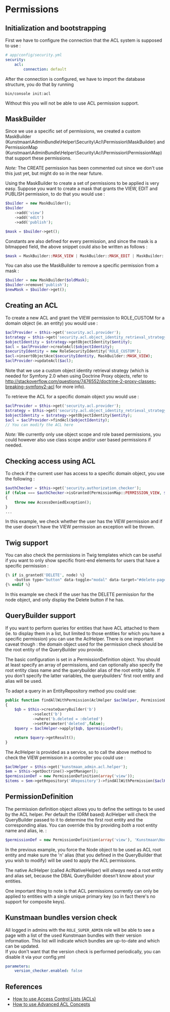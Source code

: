 # Permissions

## Initialization and bootstrapping
First we have to configure the connection that the ACL system is supposed to use :

```yaml
# app/config/security.yml
security:
    acl:
        connection: default
```

After the connection is configured, we have to import the database structure, you do that by running

```
bin/console init:acl
```

Without this you will not be able to use ACL permission support.

## MaskBuilder
Since we use a specific set of permissions, we created a custom MaskBuilder (Kunstmaan\AdminBundle\Helper\Security\Acl\Permission\MaskBuilder) and
PermissionMap (Kunstmaan\AdminBundle\Helper\Security\Acl\Permission\PermissionMap) that support these permissions.

_Note:_ The CREATE permission has been commented out since we don't use this just yet, but might do so in the near future.

Using the MaskBuilder to create a set of permissions to be applied is very easy. Suppose you want to create a mask
that grants the VIEW, EDIT and PUBLISH permission, to do that you would use :

```php
$builder = new MaskBuilder();
$builder
    ->add('view')
    ->add('edit')
    ->add('publish');

$mask = $builder->get();
```

Constants are also defined for every permission, and since the mask is a bitmapped field, the above snippet could also
be written as follows :

```php
$mask = MaskBuilder::MASK_VIEW | MaskBuilder::MASK_EDIT | MaskBuilder::MASK_PUBLISH;
```

You can also use the MaskBuilder to remove a specific permission from a mask :

```php
$builder = new MaskBuilder($oldMask);
$builder->remove('publish');
$newMask = $builder->get();
```

## Creating an ACL

To create a new ACL and grant the VIEW permission to ROLE_CUSTOM for a domain object (ie. an entity) you would use :

```php
$aclProvider = $this->get('security.acl.provider');
$strategy = $this->get('security.acl.object_identity_retrieval_strategy');
$objectIdentity = $strategy->getObjectIdentity($entity);
$acl = $aclProvider->createAcl($objectIdentity);
$securityIdentity = new RoleSecurityIdentity('ROLE_CUSTOM');
$acl->insertObjectAce($securityIdentity, MaskBuilder::MASK_VIEW);
$aclProvider->updateAcl($acl);
```

Note that we use a custom object identity retrieval strategy (which is needed for Symfony 2.0 when using Doctrine Proxy
objects, refer to http://stackoverflow.com/questions/7476552/doctrine-2-proxy-classes-breaking-symfony2-acl for more info).

To retrieve the ACL for a specific domain object you would use :

```php
$aclProvider = $this->get('security.acl.provider');
$strategy = $this->get('security.acl.object_identity_retrieval_strategy');
$objectIdentity = $strategy->getObjectIdentity($entity);
$acl = $aclProvider->findAcl($objectIdentity);
// You can modify the ACL here
```

_Note:_ We currently only use object scope and role based permissions, you could however also use class scope and/or user
based permissions if needed.

## Checking access using ACL

To check if the current user has access to a specific domain object, you use the following :

```php
$authChecker = $this->get('security.authorization_checker');
if (false === $authChecker->isGranted(PermissionMap::PERMISSION_VIEW, $entity))
{
    throw new AccessDeniedException();
}
...
```

In this example, we check whether the user has the VIEW permission and if the user doesn't have the VIEW permission
an exception will be thrown.

## Twig support

You can also check the permissions in Twig templates which can be useful if you want to only show specific front-end
elements for users that have a specific permission :

```php
{% if is_granted('DELETE', node) %}
    <button type="button" data-toggle="modal" data-target="#delete-page-modal" class="btn">Delete</button>
{% endif %}
```

In this example we check if the user has the DELETE permission for the node object, and only display the Delete button
if he has.

## QueryBuilder support
If you want to perform queries for entities that have ACL attached to them (ie. to display them in a list, but limited
to those entities for which you have a specific permission) you can use the AclHelper. There is one important caveat
though : the domain object used for the permission check should be the root entity of the QueryBuilder you provide.

The basic configuration is set in a PermissionDefinition object. You should at least specify an array of permissions,
and can optionally also specify the root entity class name and the querybuilder alias of the root entity table. If
you don't specify the latter variables, the querybuilders' first root entity and alias will be used.

To adapt a query in an EntityRepository method you could use:

```php
public function findAllWithPermission(AclHelper $aclHelper, PermissionDefinition $permissionDef)
{
    $qb = $this->createQueryBuilder('b')
            ->select('b')
            ->where('b.deleted = :deleted')
            ->setParameter('deleted',false);
    $query = $aclHelper->apply($qb, $permissionDef);

    return $query->getResult();
}
```

The AclHelper is provided as a service, so to call the above method to check the VIEW permission in a controller
you could use :

```php
$aclHelper = $this->get('kunstmaan_admin.acl.helper');
$em = $this->getDoctrine()->getManager();
$permissionDef = new PermissionDefinition(array('view'));
$items = $em->getRepository('ARepository')->findAllWithPermission($aclHelper, $permissionDef);
```

## PermissionDefinition
The permission definition object allows you to define the settings to be used by the ACL helper. Per default
the (ORM based) AclHelper will check the QueryBuilder passed to it to determine the first root entity and
the corresponding alias. You can override this by providing *both* a root entity name and alias, ie. :

```php
$permissionDef = new PermissionDefinition(array('view'), 'Kunstmaan\NodeBundle\Entity\Node', 'n');
```

In the previous example, you force the Node object to be used as ACL root entity and make sure the 'n' alias
(that you defined in the QueryBuilder that you wish to modify) will be used to apply the ACL permissions.

The native AclHelper (called AclNativeHelper) will *always* need a root entity and alias set, because the
DBAL QueryBuilder doesn't know about your entities.

One important thing to note is that ACL permissions currently can only be applied to entities with a single
unique primary key (so in fact there's no support for composite keys).

## Kunstmaan bundles version check

All logged in admins with the `ROLE_SUPER_ADMIN` role will be able to see a page with a list of the used
Kunstmaan bundles with their version information. This list will indicate which bundles are up-to-date and
which can be updated.<br/>
If you don't want that the version check is performed periodically, you can disable it via your config.yml

```yaml
parameters:
    version_checker.enabled: false
```

## References

- [How to use Access Control Lists (ACLs)](http://symfony.com/doc/current/cookbook/security/acl.html)
- [How to use Advanced ACL Concepts](http://symfony.com/doc/current/cookbook/security/acl_advanced.html)
